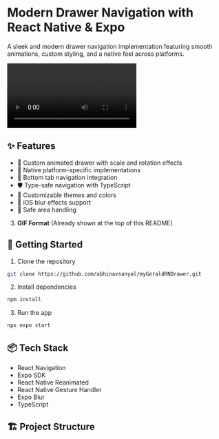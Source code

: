 # Modern Drawer Navigation with React Native & Expo

A sleek and modern drawer navigation implementation featuring smooth animations, custom styling, and a native feel across platforms.

![Demo Preview](assets/demo.mp4)

## ✨ Features

- 🎨 Custom animated drawer with scale and rotation effects
- 📱 Native platform-specific implementations
- 🔄 Bottom tab navigation integration
- 🛡️ Type-safe navigation with TypeScript
- 🎯 Customizable themes and colors
- 🌟 iOS blur effects support
- 📐 Safe area handling


3. **GIF Format** (Already shown at the top of this README)

## 🚀 Getting Started

1. Clone the repository
```bash
git clone https://github.com/abhinavsanyal/myGeraldRNDrawer.git
```

2. Install dependencies

```bash
npm install
```

3. Run the app

```bash
npx expo start

```


## 📦 Tech Stack

- React Navigation 
- Expo SDK 
- React Native Reanimated
- React Native Gesture Handler
- Expo Blur
- TypeScript

## 🏗️ Project Structure

